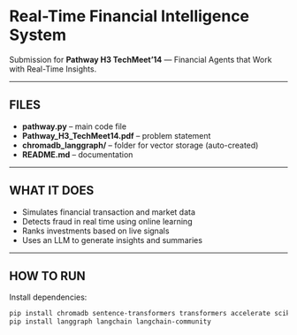 # Real-Time Financial Intelligence System

Submission for **Pathway H3 TechMeet’14** — Financial Agents that Work with Real-Time Insights.

---

## FILES

- **pathway.py** – main code file  
- **Pathway_H3_TechMeet14.pdf** – problem statement  
- **chromadb_langgraph/** – folder for vector storage (auto-created)  
- **README.md** – documentation

---

## WHAT IT DOES

- Simulates financial transaction and market data  
- Detects fraud in real time using online learning  
- Ranks investments based on live signals  
- Uses an LLM to generate insights and summaries

---

## HOW TO RUN

Install dependencies:

```bash
pip install chromadb sentence-transformers transformers accelerate scikit-learn pandas numpy
pip install langgraph langchain langchain-community
